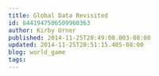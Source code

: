 ```yaml
---
title: Global Data Revisited
id: 6441947506509968363
author: Kirby Urner
published: 2014-11-25T20:49:00.003-08:00
updated: 2014-11-25T20:51:15.405-08:00
blog: world_game
tags: 
---
```


